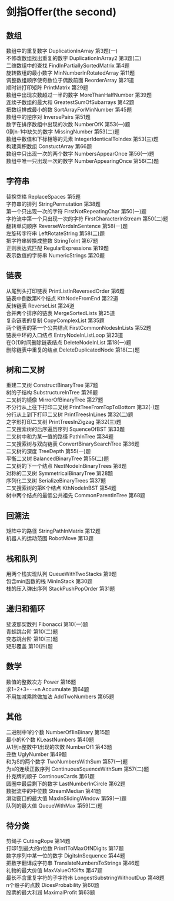 # 剑指Offer(the second)

## 数组
数组中的重复数字 DuplicationInArray 第3题(一)<br>
不修改数组找出重复的数字 DuplicationInArray2 第3题(二)<br>
二维数组中的查找  FindInPartiallySortedMatrix 第4题 <br>
旋转数组的最小数字 MinNumberInRotatedArray 第11题<br>
调整数组顺序使奇数位于偶数前面 ReorderArray 第21道<br>
顺时针打印矩阵 PrintMatrix 第29题 <br>
数组中出现次数超过一半的数字  MoreThanHalfNumber 第39题 <br>
连续子数组的最大和 GreatestSumOfSubarrays 第42题 <br>
把数组排成最小的数 SortArrayForMinNumber 第45题 <br>
数组中的逆序对 InversePairs 第51题 <br>
数字在排序数组中出现的次数 NumberOfK 第53(一)题 <br>
0到n-1中缺失的数字 MissingNumber 第53(二)题 <br>
数组中数值和下标相等的元素 IntegerIdenticalToIndex 第53(三)题 <br> 
构建乘积数组 ConstuctArray 第66题 <br>
数组中只出现一次的两个数字 NumbersAppearOnce 第56(一)题 <br>
数组中唯一只出现一次的数字 NumberAppearingOnce 第56(二)题 <br>

## 字符串
替换空格 ReplaceSpaces 第5题 <br>
字符串的排列 StringPermutation 第38题 <br>
第一个只出现一次的字符 FirstNotRepeatingChar 第50(一)题 <br>
字符流中第一个只出现一次的字符 FirstCharacterInStream 第50(二)题 <br>
翻转单词顺序 ReverseWordsInSentence 第58(一)题<br>
左旋转字符串 LeftRotateString 第58(二)题<br>
把字符串转换成整数 StringToInt 第67题 <br>
正则表达式匹配 RegularExpressions 第19题 <br>
表示数值的字符串 NumericStrings 第20题 <br>

## 链表
从尾到头打印链表 PrintListInReversedOrder 第6题<br>
链表中倒数第K个结点 KthNodeFromEnd 第22道<br>
反转链表 ReverseList 第24道<br>
合并两个排序的链表 MergeSortedLists 第25道<br>
复杂链表的复制 CopyComplexList 第35题 <br>
两个链表的第一个公共结点 FirstCommonNodesInLists 第52题 <br>
链表中环的入口结点 EntryNodeInListLoop 第23道<br>
在O(1)时间删除链表结点 DeleteNodeInList 第18(一)题 <br>
删除链表中重复的结点 DeleteDuplicatedNode 第18(二)题 <br>


## 树和二叉树
重建二叉树 ConstructBinaryTree 第7题 <br>
树的子结构 SubstructureInTree 第26题 <br>
二叉树的镜像 MirrorOfBinaryTree 第27题 <br>
不分行从上往下打印二叉树 PrintTreeFromTopToBottom 第32(-)题 <br>
分行从上到下打印二叉树 PrintTreesInLines 第32(二)题 <br>
之字形打印二叉树 PrintTreesInZigzag 第32(三)题 <br>
二叉搜索树的后序遍历序列 SquenceOfBST 第33题 <br>
二叉树中和为某一值的路径 PathInTree 第34题 <br>
二叉搜索树与双向链表 ConvertBinarySearchTree 第36题 <br>
二叉树的深度 TreeDepth 第55(一)题<br>
平衡二叉树 BalancedBinaryTree 第55(二)题<br>
二叉树的下一个结点 NextNodeInBinaryTrees 第8题 <br>
对称的二叉树 SymmetricalBinaryTree 第28题 <br>
序列化二叉树 SerializeBinaryTrees 第37题 <br>
二叉搜索树的第K个结点 KthNodeInBST 第54题 <br>
树中两个结点的最低公共祖先 CommonParentInTree 第68题<br>


## 回溯法
矩阵中的路径 StringPathInMatrix 第12题 <br>
机器人的运动范围 RobotMove 第13题 <br>


## 栈和队列
用两个栈实现队列 QueueWithTwoStacks 第9题 <br>
包含min函数的栈 MinInStack 第30题 <br>
栈的压入弹出序列 StackPushPopOrder 第31题<br>


## 递归和循环
斐波那契数列 Fibonacci 第10(一)题 <br>
青蛙跳台阶 第10(二)题 <br>
变态跳台阶 第10(三)题 <br>
矩形覆盖 第10(四)题 <br>


## 数学
数值的整数次方 Power 第16题 <br>
求1+2+3+···+n Accumulate 第64题 <br>
不用加减乘除做加法 AddTwoNumbers 第65题 <br>


## 其他
二进制中1的个数 NumberOf1InBinary 第15题 <br>
最小的K个数 KLeastNumbers 第40题 <br>
从1到n整数中1出现的次数 NumberOf1 第43题 <br>
丑数 UglyNumber 第49题 <br>
和为S的两个数字 TwoNumbersWithSum 第57(一)题 <br>
为s的连续正数序列 ContinuousSquenceWithSum 第57(二)题 <br>
扑克牌的顺子 ContinousCards 第61题 <br>
圆圈中最后剩下的数字 LastNumberInCircle 第62题 <br>
数据流中的中位数 StreamMedian 第41题 <br>
滑动窗口的最大值 MaxInSlidingWindow 第59(一)题 <br>
队列的最大值 QueueWithMax 第59(二)题 <br>


## 待分类
剪绳子 CuttingRope 第14题 <br>
打印1到最大的n位数 Print1ToMaxOfNDigits 第17题 <br>
数字序列中某一位的数字 DigitsInSequence 第44题 <br>
把数字翻译成字符串 TranslateNumbersToStrings 第46题 <br>
礼物的最大价值 MaxValueOfGifts 第47题 <br>
最长不含重复字符的子字符串 LongestSubstringWithoutDup 第48题 <br>
n个骰子的点数 DicesProbability 第60题 <br>
股票的最大利润 MaximalProfit 第63题 <br>